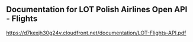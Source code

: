 ## Documentation for LOT Polish Airlines Open API - Flights
https://d7kexjh30g24v.cloudfront.net/documentation/LOT-Flights-API.pdf
